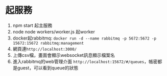 # 起服務

1. npm start 起主服務
2. node node workers/worker.js 起worker
3. docker起rabbitmq: `docker run -d --name rabbitmq -p 5672:5672 -p 15672:15672 rabbitmq:management`
4. 網頁連`http://localhost:3000/`
5. 上傳csv檔，畫面會顯示websocket訊息顯示檔案名
6. 進入rabbitmq的web管理介面 `http://localhost:15672/#/queues`，帳密都是guest，可以看到queue的狀態
